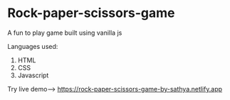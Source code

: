 # Rock-paper-scissors-game
A fun to play game built using vanilla js

Languages used:

1. HTML
2. CSS
3. Javascript

Try live demo--> https://rock-paper-scissors-game-by-sathya.netlify.app
